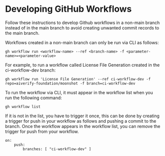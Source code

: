 Developing GitHub Workflows
===========================
Follow these instructions to develop Github workflows in a non-main branch 
instead of in the main branch to avoid creating unwanted commit records to
the main branch.

Workflows created in a non-main branch can only be run via CLI as follows:

`gh workflow run <workflow-name> --ref <branch-name> -f <parameter-name>=<parameter-value>`

For example, to run a workflow called License File Generation created in the ci-workflow-dev branch:

`gh workflow run 'License File Generation' --ref ci-workflow-dev -f repo=aiverify-foundation/moonshot -f branch=ci-workflow-dev`

To run the workflow via CLI, it must appear in the workflow list when you
run the following command:

`gh workflow list`

If it is not in the list, you have to trigger it once, this can be done by
creating a trigger for push in your workflow as follows and pushing a commit
to the branch. Once the workflow appears in the workflow list, you can remove
the trigger for push from your workflow.

    on:  
        push:  
            branches: [ "ci-workflow-dev" ]  

